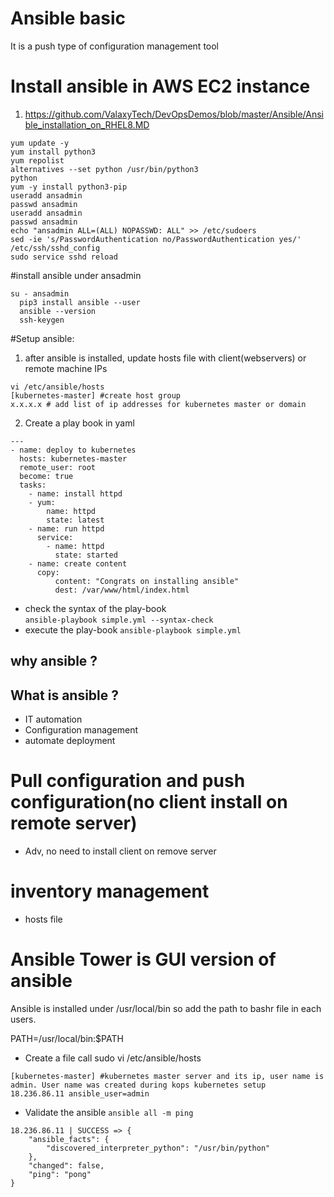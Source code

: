 # Ansible basic
It is a push type of configuration management tool


# Install ansible in AWS EC2 instance
1. https://github.com/ValaxyTech/DevOpsDemos/blob/master/Ansible/Ansible_installation_on_RHEL8.MD
```
yum update -y
yum install python3
yum repolist
alternatives --set python /usr/bin/python3
python
yum -y install python3-pip
useradd ansadmin
passwd ansadmin
useradd ansadmin
passwd ansadmin
echo "ansadmin ALL=(ALL) NOPASSWD: ALL" >> /etc/sudoers
sed -ie 's/PasswordAuthentication no/PasswordAuthentication yes/' /etc/ssh/sshd_config
sudo service sshd reload
```

#install ansible under ansadmin
```
su - ansadmin
  pip3 install ansible --user
  ansible --version
  ssh-keygen
```

#Setup ansible:
1. after ansible is installed, update hosts file with client(webservers) or remote machine IPs
  ```
  vi /etc/ansible/hosts
  [kubernetes-master] #create host group
  x.x.x.x # add list of ip addresses for kubernetes master or domain
  ```
2. Create a play book in yaml
```
---
- name: deploy to kubernetes  
  hosts: kubernetes-master
  remote_user: root
  become: true
  tasks:
    - name: install httpd
    - yum:
        name: httpd
        state: latest
    - name: run httpd
      service:
        - name: httpd
          state: started
    - name: create content
      copy:
          content: "Congrats on installing ansible"
          dest: /var/www/html/index.html
```

- check the syntax of the play-book \
  `ansible-playbook simple.yml --syntax-check`
- execute the play-book
  `ansible-playbook simple.yml`


## why ansible ?
## What is ansible ?
  - IT automation
  - Configuration management
  - automate deployment
# Pull configuration and push configuration(no client install on remote server)
  - Adv, no need to install client on remove server

# inventory management
- hosts file

# Ansible Tower is GUI version of ansible


Ansible is installed under /usr/local/bin so add the path to bashr file in each users.

PATH=/usr/local/bin:$PATH

- Create a file call sudo vi /etc/ansible/hosts
```
[kubernetes-master] #kubernetes master server and its ip, user name is admin. User name was created during kops kubernetes setup
18.236.86.11 ansible_user=admin
```

- Validate the ansible
`ansible all -m ping`

```
18.236.86.11 | SUCCESS => {
    "ansible_facts": {
        "discovered_interpreter_python": "/usr/bin/python"
    },
    "changed": false,
    "ping": "pong"
}
```
